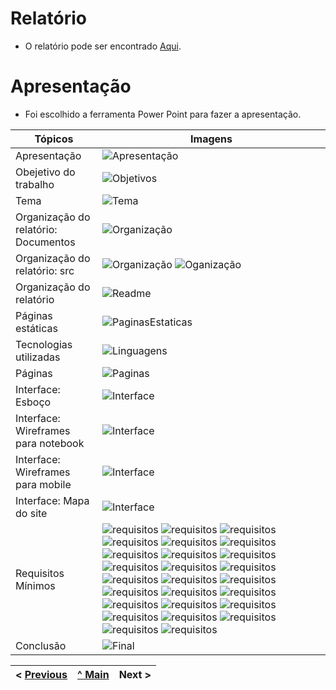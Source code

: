 #	Relatório

* O relatório pode ser encontrado [Aqui](../README.md).

# Apresentação

* Foi escolhido a ferramenta Power Point para fazer a apresentação.


| Tópicos      | Imagens |
| ----------- | ----------- |
| Apresentação | ![Apresentação](/Documentacao/imagens/apresentacao/introducao.jpg) |
| Obejetivo do trabalho | ![Objetivos](/Documentacao/imagens/apresentacao/objetivo.jpg) |
| Tema | ![Tema](/Documentacao/imagens/apresentacao/Tema.jpg) |
| Organização do relatório: Documentos | ![Organização](/Documentacao/imagens/apresentacao/Organizacao_doc.jpg) | 
| Organização do relatório: src | ![Organização](/Documentacao/imagens/apresentacao/Organizacao_src.jpg) ![Oganização](/Documentacao/imagens/apresentacao/Organizacao_src2.jpg) |
| Organização do relatório | ![Readme](/Documentacao/imagens/apresentacao/Organizacao_red.jpg) |
| Páginas estáticas | ![PaginasEstaticas](/Documentacao/imagens/apresentacao/pag_estatica.jpg) |
| Tecnologias utilizadas | ![Linguagens](/Documentacao/imagens/apresentacao/tecnologia.jpg) |
| Páginas | ![Paginas](/Documentacao/imagens/apresentacao/pages.jpg) |
| Interface: Esboço | ![Interface](/Documentacao/imagens/apresentacao/esbo%C3%A7o.jpg) |
| Interface: Wireframes para notebook | ![Interface](/Documentacao/imagens/apresentacao/interfa_pc.jpg) |
| Interface: Wireframes para mobile | ![Interface](/Documentacao/imagens/apresentacao/interfa_mb.jpg)
| Interface: Mapa do site | ![Interface](/Documentacao/imagens/apresentacao/mapa.jpg) |
| Requisitos Mínimos | ![requisitos](/Documentacao/imagens/apresentacao/req1.jpg) ![requisitos](/Documentacao/imagens/apresentacao/req2.jpg) ![requisitos](/Documentacao/imagens/apresentacao/req3.jpg) ![requisitos](/Documentacao/imagens/apresentacao/req4.jpg) ![requisitos](/Documentacao/imagens/apresentacao/req5.jpg) ![requisitos](/Documentacao/imagens/apresentacao/req6.jpg) ![requisitos](/Documentacao/imagens/apresentacao/req7.jpg) ![requisitos](/Documentacao/imagens/apresentacao/req8.jpg) ![requisitos](/Documentacao/imagens/apresentacao/req9.jpg) ![requisitos](/Documentacao/imagens/apresentacao/req10.jpg) ![requisitos](/Documentacao/imagens/apresentacao/req11.jpg) ![requisitos](/Documentacao/imagens/apresentacao/req12.jpg) ![requisitos](/Documentacao/imagens/apresentacao/req13.jpg) ![requisitos](/Documentacao/imagens/apresentacao/req14.jpg) ![requisitos](/Documentacao/imagens/apresentacao/req15.jpg) ![requisitos](/Documentacao/imagens/apresentacao/req16.jpg) ![requisitos](/Documentacao/imagens/apresentacao/req17.jpg) ![requisitos](/Documentacao/imagens/apresentacao/req18.jpg) ![requisitos](/Documentacao/imagens/apresentacao/req19.jpg) ![requisitos](/Documentacao/imagens/apresentacao/req20.jpg) ![requisitos](/Documentacao/imagens/apresentacao/req21.jpg) ![requisitos](/Documentacao/imagens/apresentacao/req22.jpg) ![requisitos](/Documentacao/imagens/apresentacao/req23.jpg) ![requisitos](/Documentacao/imagens/apresentacao/req24.jpg) ![requisitos](/Documentacao/imagens/apresentacao/req25.jpg) ![requisitos](/Documentacao/imagens/apresentacao/req26.jpg) |
| Conclusão | ![Final](/Documentacao/imagens/apresentacao/link.jpg) |


< [Previous](Produto.md) | [^ Main](../README.md) | Next >
:--- | :---: | ---: 
